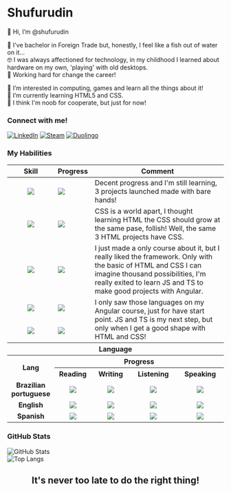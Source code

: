 <h1 class="name"><span class="color1">Shu</span><span class="color2">fu</span><span class="color3">ru</span><span class="color4">din</span></h1>

👋 Hi, I’m @shufurudin

💼 I've bachelor in Foreign Trade but, honestly, I feel like a fish out of water on it...<br>
🤓 I was always affectioned for technology, in my childhood I learned about hardware on my own, 'playing' with old desktops.<br>
🔁 Working hard for change the career!

👀 I’m interested in computing, games and learn all the things about it!<br>
🌱 I’m currently learning HTML5 and CSS.<br>
💞️ I think I'm noob for cooperate, but just for now!

### Connect with me!
[![LinkedIn](https://img.shields.io/badge/-LinkedIn-A32CC4?style=for-the-badge&logo=linkedin&logoColor=08539E)](https://www.linkedin.com/in/ilmogau/) 
[![Steam](https://img.shields.io/badge/steam-8623A1?style=for-the-badge&logo=steam&logoColor=C0C6C7)](https://steamcommunity.com/id/xoluR) 
[![Duolingo](https://img.shields.io/badge/Duolingo-641A78?style=for-the-badge&logo=Duolingo&logoColor=58CC02)](https://www.duolingo.com/profile/shufurudin?via=share_profile_link)

### My Habilities
<!--
![HTML5](https://img.shields.io/badge/HTML-A32CC4?style=for-the-badge&logo=html5&logoColor=30A3DC)
![CSS3](https://img.shields.io/badge/CSS3-8623A1?style=for-the-badge&logo=css3&logoColor=E94D5F)
[![Git](https://img.shields.io/badge/Git-641A78?style=for-the-badge&logo=git&logoColor=E94D5F)](https://git-scm.com/doc)
[![GitHub](https://img.shields.io/badge/GitHub-42114F?style=for-the-badge&logo=github&logoColor=30A3DC)](https://docs.github.com/)
-->
<!--
| Skill                                                                           |                   Progress                   |          Obs             |
| ---                                                                             |                     ---                      |          ---             |
| [![My Skills](https://skillicons.dev/icons?i=html)](https://skillicons.dev)     | ![My progress](https://geps.dev/progress/40) | Decent progress and I'm still learning, 2 projects launched made with bare hands! |
| [![My Skills](https://skillicons.dev/icons?i=css)](https://skillicons.dev)      | ![My progress](https://geps.dev/progress/30) | CSS is a world apart, I thought learning HTML the CSS should grow at the same pase, follish! Well, the same 2 HTML projects have CSS either |
| [![My Skills](https://skillicons.dev/icons?i=angular)](https://skillicons.dev)  | ![My progress](https://geps.dev/progress/10) | I just made a only course about it, but I really liked the framework. Only with the basic of HTML and CSS I can imagine thousand possibilities, I'm really exited to lean JS and TS to make good projects with Angular.
| [![My Skills](https://skillicons.dev/icons?i=js)](https://skillicons.dev)       | ![My progress](https://geps.dev/progress/5)  | I only saw those languages on my Angular course, just for have start point. JS and TS is my next step, but only when I get a good shape with HTML and CSS! |
| [![My Skills](https://skillicons.dev/icons?i=ts)](https://skillicons.dev)       | ![My progress](https://geps.dev/progress/5)  |
-->

<table>
    <thead>
        <tr>
            <th>Skill</th>
            <th>Progress</th>
            <th colspan=3>Comment</th>
        </tr>
    </thead>
    <tbody>
        <tr>
            <td align="center"><img src="https://skillicons.dev/icons?i=html"></td>
            <td><img src="https://geps.dev/progress/43"></td>
            <td colspan=3>Decent progress and I'm still learning, 3 projects launched made with bare hands!</td>
        </tr>
        <tr>
            <td align="center"><img src="https://skillicons.dev/icons?i=css"></td>
            <td><img src="https://geps.dev/progress/35"></td>
            <td colspan=3>CSS is a world apart, I thought learning HTML the CSS should grow at the same pase, follish! Well, the same 3 HTML projects have CSS.</td>
        </tr>
        <tr>
            <td align="center"><img src="https://skillicons.dev/icons?i=angular"></td>
            <td><img src="https://geps.dev/progress/10"></td>
            <td colspan=3>I just made a only course about it, but I really liked the framework. Only with the basic of HTML and CSS I can imagine thousand possibilities, I'm really exited to learn JS and TS to make good projects with Angular.</td>
        </tr>
        <tr>
            <td align="center"><img src="https://skillicons.dev/icons?i=js"></td>
            <td><img src="https://geps.dev/progress/5"></td>
            <td rowspan=2 colspan=3>I only saw those languages on my Angular course, just for have start point. JS and TS is my next step, but only when I get a good shape with HTML and CSS!</td>
        </tr>
        <tr>
            <td align="center"><img src="https://skillicons.dev/icons?i=ts"></td>
            <td><img src="https://geps.dev/progress/5"></td>
        </tr>
        <tr>
            <th colspan=5>Language</th>
        </tr>
        <tr>
          <th rowspan=2>Lang</th>
          <th scope="col" colspan=4>Progress</th>
        <tr>
          <th>Reading</th>
          <th>Writing</th>
          <th>Listening</th>
          <th>Speaking</th>
        </tr>
        <tr>
          <td align="center"><strong>Brazilian portuguese</strong></td>
          <td align="center"><img src="https://img.shields.io/badge/NATIVE-008640"></td>
          <td align="center"><img src="https://img.shields.io/badge/NATIVE-008640"></td>
          <td align="center"><img src="https://img.shields.io/badge/NATIVE-008640"></td>
          <td align="center"><img src="https://img.shields.io/badge/NATIVE-008640"></td>
        </tr>
        <tr>
          <td align="center"><strong>English</strong></td>
          <td align="center"><img src="https://img.shields.io/badge/INTERMEDIATE-0d98ba"></td>
          <td align="center"><img src ="https://img.shields.io/badge/ELEMENTARY-ffff00"></td>
          <td align="center"><img src="https://img.shields.io/badge/BEGGINER-EC5300"></td>
          <td align="center"><img src="https://img.shields.io/badge/BEGGINER-EC5300"></td>
        </tr>
        <tr>
          <td align="center"><strong>Spanish</strong></td>
          <td align="center"><img src="https://img.shields.io/badge/UPPER_INTERMEDIATE-0091f7"></td>
          <td align="center"><img src="https://img.shields.io/badge/BEGGINER-EC5300"></td>
          <td align="center"><img src="https://img.shields.io/badge/BEGGINER-EC5300"></td>
          <td align="center"><img src="https://img.shields.io/badge/BEGGINER-EC5300"></td>
        </tr>
    </tbody>
</table>         

### GitHub Stats

![GitHub Stats](https://github-readme-stats.vercel.app/api?username=shufurudin&theme=transparent&bg_color=00000040&border_color=FF53B0&show_icons=true&icon_color=A32CC4&title_color=8623A1&text_color=FFF)<br>
![Top Langs](https://github-readme-stats-git-masterrstaa-rickstaa.vercel.app/api/top-langs/?username=shufurudin&layout=compact&bg_color=00000040&border_color=FF53B0&title_color=8623A1&text_color=FFF)

<h2 align="center">It's never too late to do the right thing!</h2>

